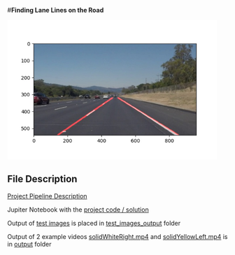 #**Finding Lane Lines on the Road** 

<img src="test_images_output/solidWhiteRight.jpg" width="480" alt="Combined Image" />


File Description
---
[Project Pipeline Description](https://github.com/dhruvbalhara/CarND-LaneLines-P1/blob/master/p1_description.md)

Jupiter Notebook with the [project code / solution](https://github.com/dhruvbalhara/CarND-LaneLines-P1/blob/master/p1_solution.ipynb)

Output of [test images](https://github.com/dhruvbalhara/CarND-LaneLines-P1/tree/master/test_images) is placed in [test_images_output](https://github.com/dhruvbalhara/CarND-LaneLines-P1/tree/master/test_images_output) folder

Output of 2 example videos [solidWhiteRight.mp4](https://github.com/dhruvbalhara/CarND-LaneLines-P1/blob/master/solidWhiteRight.mp4) and [solidYellowLeft.mp4](https://github.com/dhruvbalhara/CarND-LaneLines-P1/blob/master/solidYellowLeft.mp4) is in [output](https://github.com/dhruvbalhara/CarND-LaneLines-P1/tree/master/output) folder





